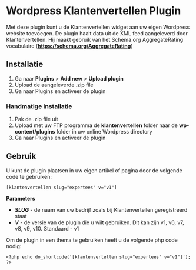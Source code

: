 # Wordpress Klantenvertellen Plugin

Met deze plugin kunt u de Klantenvertellen widget aan uw eigen Wordpress website toevoegen. De plugin haalt data uit de XML feed aangeleverd door Klantenvertellen. Hij maakt gebruik van het Schema.org AggregateRating vocabulaire (**https://schema.org/AggregateRating**)

## Installatie
1. Ga naar **Plugins** > **Add new**  > **Upload plugin**
2. Upload de aangeleverde .zip file
3. Ga naar Plugins en activeer de plugin

### Handmatige installatie
1. Pak de .zip file uit
2. Upload met uw FTP programma de **klantenvertellen** folder naar de **wp-content/plugins** folder in uw online Wordpress directory
3. Ga naar Plugins en activeer de plugin

## Gebruik
U kunt de plugin plaatsen in uw eigen artikel of pagina door de volgende code te gebruiken:

```
[klantenvertellen slug="expertees" v="v1"]
```
**Parameters**
* ***SLUG*** - de naam van uw bedrijf zoals bij Klantenvertellen geregistreerd staat
* ***V*** - de versie van de plugin die u wilt gebruiken. Dit kan zijn v1, v6, v7, v8, v9, v10. Standaard - v1

Om de plugin in een thema te gebruiken heeft u de volgende php code nodig:

```
<?php echo do_shortcode('[klantenvertellen slug="expertees" v="v1"]'); ?>
```
